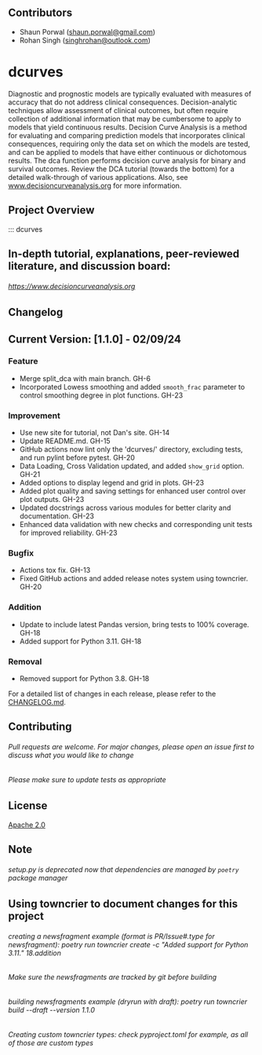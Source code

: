 ## Contributors


- Shaun Porwal (shaun.porwal@gmail.com)
- Rohan Singh (singhrohan@outlook.com)


# dcurves
Diagnostic and prognostic models are typically evaluated with measures of accuracy that do not address clinical
consequences. Decision-analytic techniques allow assessment of clinical outcomes, but often require collection of
additional information that may be cumbersome to apply to models that yield continuous results. Decision Curve
Analysis is a method for evaluating and comparing prediction models that incorporates clinical consequences,
requiring only the data set on which the models are tested, and can be applied to models that have either continuous or
dichotomous results. The dca function performs decision curve analysis for binary and survival outcomes. Review the
DCA tutorial (towards the bottom) for a detailed walk-through of various applications. Also, see
www.decisioncurveanalysis.org for more information.


## Project Overview


::: dcurves


## In-depth tutorial, explanations, peer-reviewed literature, and discussion board:


###### https://www.decisioncurveanalysis.org 


## Changelog

## Current Version: [1.1.0] - 02/09/24

### Feature
- Merge split_dca with main branch. GH-6
- Incorporated Lowess smoothing and added `smooth_frac` parameter to control smoothing degree in plot functions. GH-23

### Improvement
- Use new site for tutorial, not Dan's site. GH-14
- Update README.md. GH-15
- GitHub actions now lint only the 'dcurves/' directory, excluding tests, and run pylint before pytest. GH-20
- Data Loading, Cross Validation updated, and added `show_grid` option. GH-21
- Added options to display legend and grid in plots. GH-23
- Added plot quality and saving settings for enhanced user control over plot outputs. GH-23
- Updated docstrings across various modules for better clarity and documentation. GH-23
- Enhanced data validation with new checks and corresponding unit tests for improved reliability. GH-23

### Bugfix
- Actions tox fix. GH-13
- Fixed GitHub actions and added release notes system using towncrier. GH-20

### Addition
- Update to include latest Pandas version, bring tests to 100% coverage. GH-18
- Added support for Python 3.11. GH-18

### Removal
- Removed support for Python 3.8. GH-18

For a detailed list of changes in each release, please refer to the [CHANGELOG.md]( https://github.com/MSKCC-Epi-Bio/dcurves/blob/main/CHANGELOG.md).


## Contributing


###### Pull requests are welcome. For major changes, please open an issue first to discuss what you would like to change


###### Please make sure to update tests as appropriate


## License


[Apache 2.0]([https://choosealicense.com/licenses/apache-2.0/])

## Note


###### setup.py is deprecated now that dependencies are managed by `poetry` package manager


## Using towncrier to document changes for this project


###### creating a newsfragment example (format is PR/Issue#.type for newsfragment): poetry run towncrier create -c "Added support for Python 3.11." 18.addition
###### Make sure the newsfragments are tracked by git before building
###### building newsfragments example (dryrun with draft): poetry run towncrier build --draft --version 1.1.0
###### Creating custom towncrier types: check pyproject.toml for example, as all of those are custom types

